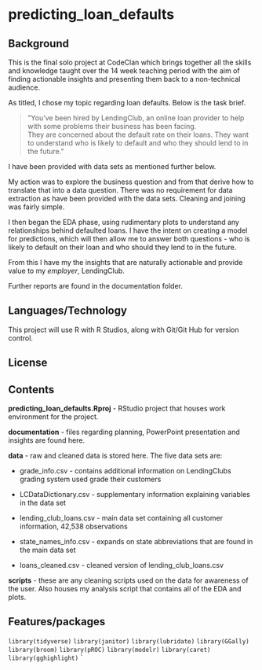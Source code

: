 # predicting\_loan_defaults

 
## Background

This is the final solo project at CodeClan which brings together all the skills and knowledge taught over the 14 week teaching period with the aim of finding actionable insights and presenting them back to a non-technical audience.

As titled, I chose my topic regarding loan defaults. Below is the task brief.

>"You’ve been hired by LendingClub, an online loan provider to help with some problems their business has been facing.<br>They are concerned about the default rate on their loans. They want to understand who is likely to default and who they should lend to in the future."

I have been provided with data sets as mentioned further below. 

My action was to explore the business question and from that derive how to translate that into a data question. There was no requirement for data extraction as have been provided with the data sets. Cleaning and joining was fairly simple. 

I then began the EDA phase, using rudimentary plots to understand any relationships behind defaulted loans. I have the intent on creating a model for predictions, which will then allow me to answer both questions - who is likely to default on their loan and who should they lend to in the future.

From this I have my the insights that are naturally actionable and provide value to my _employer_, LendingClub.

Further reports are found in the documentation folder.


## Languages/Technology 

This project will use R with R Studios, along with Git/Git Hub for version control.

## License

## Contents

**predicting\_loan_defaults.Rproj**  - RStudio project that houses work environment for the project.

**documentation** - files regarding planning, PowerPoint presentation and insights are found here.

**data** - raw and cleaned data is stored here. The five data sets are:

* grade_info.csv - contains additional information on LendingClubs grading system used grade their customers

* LCDataDictionary.csv - supplementary information explaining variables in the data set 

* lending\_club_loans.csv - main data set containing all customer information, 42,538 observations

* state\_names_info.csv - expands on state abbreviations that are found in the main data set

* loans\_cleaned.csv - cleaned version of lending\_club_loans.csv

**scripts** - these are any cleaning scripts used on the data for awareness of the user. Also houses my analysis script that contains all of the EDA and plots.

## Features/packages

`library(tidyverse)`
`library(janitor)`
`library(lubridate)`
`library(GGally)`
`library(broom)`
`library(pROC)`
`library(modelr)`
`library(caret)`
`library(gghighlight)`
`